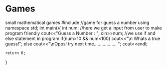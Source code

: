 # Games
small mathematical games
#include <iostream>
//game for guess a number
using namespace std;
int main(){
	int num;
	//here we get a input from user to make program friendly
	cout<<"Guess a Number : ";
	cin>>num;
	//we use if and else statement in program
	if(num>10 && num<100)
	cout<<"\n Whats a true guess!";
	else
	cout<<"\nOpps! try next time.................. ";
	cout<<endl;
	
	return 0;
}
